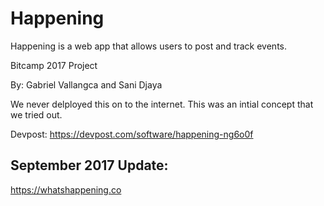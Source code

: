 # Happening

Happening is a web app that allows users to post and track events. 

Bitcamp 2017 Project

By: Gabriel Vallangca and Sani Djaya 

We never delployed this on to the internet. This was an intial concept that we tried out. 

Devpost: 
https://devpost.com/software/happening-ng6o0f

## September 2017 Update: 

https://whatshappening.co 
